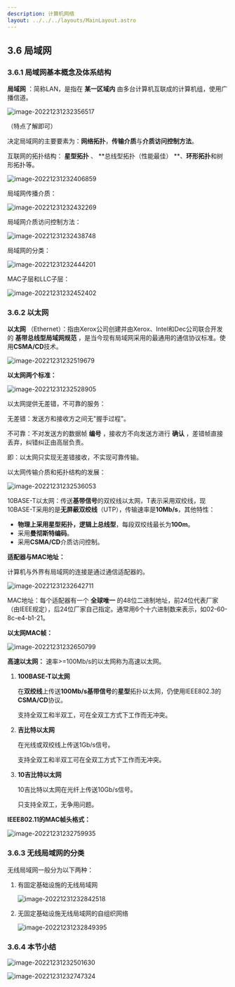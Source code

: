 ```yaml
---
description: 计算机网络
layout: ../../../layouts/MainLayout.astro
---
```


## 3.6 局域网

### 3.6.1 局域网基本概念及体系结构

**局域网** ：简称LAN，是指在 **某一区域内** 由多台计算机互联成的计算机组，使用广播信道。

![image-20221231232356517](https://images.drshw.tech/images/notes/image-20221231232356517.png)

（特点了解即可）

决定局域网的主要要素为：**网络拓扑**，**传输介质**与**介质访问控制方法**。

互联网的拓扑结构： **星型拓扑** 、 **总线型拓扑（性能最佳） **、**环形拓扑**和树形拓扑等。

![image-20221231232406859](https://images.drshw.tech/images/notes/image-20221231232406859.png)

局域网传播介质：

![image-20221231232432269](https://images.drshw.tech/images/notes/image-20221231232432269.png)

局域网介质访问控制方法：

![image-20221231232438748](https://images.drshw.tech/images/notes/image-20221231232438748.png)

局域网的分类：

![image-20221231232444201](https://images.drshw.tech/images/notes/image-20221231232444201.png)

MAC子层和LLC子层：

![image-20221231232452402](https://images.drshw.tech/images/notes/image-20221231232452402.png)

### 3.6.2 以太网

**以太网** （Ethernet）：指由Xerox公司创建并由Xerox、Intel和Dec公司联合开发的 **基带总线型局域网规范** ，是当今现有局域网采用的最通用的通信协议标准。使用**CSMA/CD**技术。

![image-20221231232519679](https://images.drshw.tech/images/notes/image-20221231232519679.png)

**以太网两个标准：**

![image-20221231232528905](https://images.drshw.tech/images/notes/image-20221231232528905.png)

以太网提供无差错，不可靠的服务：

无差错：发送方和接收方之间无"握手过程"。

不可靠：不对发送方的数据帧 **编号** ，接收方不向发送方进行 **确认** ，差错帧直接丢弃，纠错纠正由高层负责。

即：以太网只实现无差错接收，不实现可靠传输。

以太网传输介质和拓扑结构的发展：

![image-20221231232536053](https://images.drshw.tech/images/notes/image-20221231232536053.png)

10BASE-T以太网：传送**基带信号**的双绞线以太网，T表示采用双绞线，现10BASE-T采用的是**无屏蔽双绞线**（UTP），传输速率是**10Mb/s**，其他特性：

+ **物理上采用星型拓扑，逻辑上总线型**，每段双绞线最长为**100m**。
+ 采用**曼彻斯特编码**。
+ 采用**CSMA/CD**介质访问控制。

**适配器与MAC地址：**

计算机与外界有局域网的连接是通过通信适配器的。

![image-20221231232642711](https://images.drshw.tech/images/notes/image-20221231232642711.png)

MAC地址：每个适配器有一个 **全球唯一** 的48位二进制地址，前24位代表厂家（由IEEE规定），后24位厂家自己指定。通常用6个十六进制数来表示，如02-60-8c-e4-b1-21。

**以太网MAC帧：**

![image-20221231232650799](https://images.drshw.tech/images/notes/image-20221231232650799.png)

**高速以太网：** 速率\>=100Mb/s的以太网称为高速以太网。

1. **100BASE-T以太网**

   在**双绞线**上传送**100Mb/s基带信号**的**星型**拓扑以太网，仍使用IEEE802.3的**CSMA/CD**协议。

   支持全双工和半双工，可在全双工方式下工作而无冲突。

2. **吉比特以太网**

   在光线或双绞线上传送1Gb/s信号。

   支持全双工和半双工可在全双工方式下工作而无冲突。

3. **10吉比特以太网**

   10吉比特以太网在光纤上传送10Gb/s信号。

   只支持全双工，无争用问题。

**IEEE802.11的MAC帧头格式：**

![image-20221231232759935](https://images.drshw.tech/images/notes/image-20221231232759935.png)

### 3.6.3 无线局域网的分类

无线局域网一般分为以下两种：

1. 有固定基础设施的无线局域网

   ![image-20221231232842518](https://images.drshw.tech/images/notes/image-20221231232842518.png)

2. 无固定基础设施无线局域网的自组织网络

   ![image-20221231232849395](https://images.drshw.tech/images/notes/image-20221231232849395.png)

### 3.6.4 本节小结

![image-20221231232501630](https://images.drshw.tech/images/notes/image-20221231232501630.png)

![image-20221231232747324](https://images.drshw.tech/images/notes/image-20221231232747324.png)
